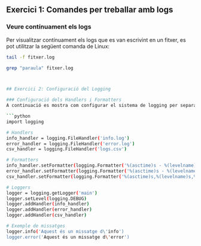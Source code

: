 ## Exercici 1: Comandes per treballar amb logs

### Veure contínuament els logs


Per visualitzar contínuament els logs que es van escrivint en un fitxer, es pot utilitzar la següent comanda de Linux:

```bash
tail -f fitxer.log

grep "paraula" fitxer.log



## Exercici 2: Configuració del Logging

### Configuració dels Handlers i Formatters
A continuació es mostra com configurar el sistema de logging per separar els missatges en fitxers segons el nivell de gravetat (INFO i ERROR) i com afegir un handler amb format CSV.

```python
import logging

# Handlers
info_handler = logging.FileHandler('info.log')
error_handler = logging.FileHandler('error.log')
csv_handler = logging.FileHandler('logs.csv')

# Formatters
info_handler.setFormatter(logging.Formatter('%(asctime)s - %(levelname)s - %(message)s'))
error_handler.setFormatter(logging.Formatter('%(asctime)s - %(levelname)s - %(message)s'))
csv_handler.setFormatter(logging.Formatter('%(asctime)s,%(levelname)s,%(message)s'))

# Loggers
logger = logging.getLogger('main')
logger.setLevel(logging.DEBUG)
logger.addHandler(info_handler)
logger.addHandler(error_handler)
logger.addHandler(csv_handler)

# Exemple de missatges
logger.info('Aquest és un missatge d\'info')
logger.error('Aquest és un missatge d\'error')













